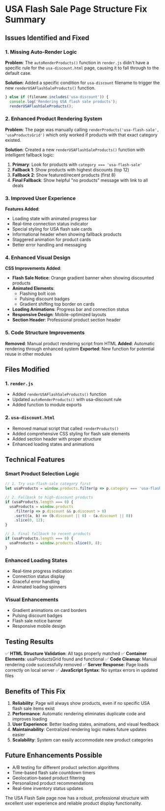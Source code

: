 # USA Flash Sale Page Structure Fix Summary

## Issues Identified and Fixed

### 1. **Missing Auto-Render Logic**
**Problem**: The `autoRenderProducts()` function in `render.js` didn't have a specific rule for the `usa-discount.html` page, causing it to fall through to the default case.

**Solution**: Added a specific condition for `usa-discount` filename to trigger the new `renderUSAFlashSaleProducts()` function.

```javascript
} else if (filename.includes('usa-discount')) {
  console.log('Rendering USA flash sale products');
  renderUSAFlashSaleProducts();
```

### 2. **Enhanced Product Rendering System**
**Problem**: The page was manually calling `renderProducts('usa-flash-sale', 'usaProductsGrid')` which only worked if products with that exact category existed.

**Solution**: Created a new `renderUSAFlashSaleProducts()` function with intelligent fallback logic:

1. **Primary**: Look for products with `category === 'usa-flash-sale'`
2. **Fallback 1**: Show products with highest discounts (top 12)
3. **Fallback 2**: Show featured/recent products (first 8)
4. **Final Fallback**: Show helpful "no products" message with link to all deals

### 3. **Improved User Experience**
**Features Added**:
- Loading state with animated progress bar
- Real-time connection status indicator
- Special styling for USA flash sale cards
- Informational header when showing fallback products
- Staggered animation for product cards
- Better error handling and messaging

### 4. **Enhanced Visual Design**
**CSS Improvements Added**:
- **Flash Sale Notice**: Orange gradient banner when showing discounted products
- **Animated Elements**: 
  - Flashing bolt icon
  - Pulsing discount badges
  - Gradient shifting top border on cards
- **Loading Animations**: Progress bar and connection status
- **Responsive Design**: Mobile-optimized layouts
- **Section Header**: Professional product section header

### 5. **Code Structure Improvements**
**Removed**: Manual product rendering script from HTML
**Added**: Automatic rendering through enhanced system
**Exported**: New function for potential reuse in other modules

## Files Modified

### 1. `render.js`
- Added `renderUSAFlashSaleProducts()` function
- Updated `autoRenderProducts()` with usa-discount rule
- Added function to module exports

### 2. `usa-discount.html`
- Removed manual script that called `renderProducts()`
- Added comprehensive CSS styling for flash sale elements
- Added section header with proper structure
- Enhanced loading states and animations

## Technical Features

### Smart Product Selection Logic
```javascript
// 1. Try usa-flash-sale category first
let usaProducts = window.products.filter(p => p.category === 'usa-flash-sale');

// 2. Fallback to high-discount products
if (usaProducts.length === 0) {
  usaProducts = window.products
    .filter(p => p.discount && p.discount > 0)
    .sort((a, b) => (b.discount || 0) - (a.discount || 0))
    .slice(0, 12);
}

// 3. Final fallback to recent products
if (usaProducts.length === 0) {
  usaProducts = window.products.slice(0, 8);
}
```

### Enhanced Loading States
- Real-time progress indication
- Connection status display
- Graceful error handling
- Animated loading spinners

### Visual Enhancements
- Gradient animations on card borders
- Pulsing discount badges
- Flash sale notice banner
- Responsive mobile design

## Testing Results

✅ **HTML Structure Validation**: All tags properly matched
✅ **Container Elements**: usaProductsGrid found and functional
✅ **Code Cleanup**: Manual rendering code successfully removed
✅ **Server Response**: Page loads correctly on local server
✅ **JavaScript Syntax**: No syntax errors in updated files

## Benefits of This Fix

1. **Reliability**: Page will always show products, even if no specific USA flash sale items exist
2. **Performance**: Automatic rendering eliminates duplicate code and improves loading
3. **User Experience**: Better loading states, animations, and visual feedback
4. **Maintainability**: Centralized rendering logic makes future updates easier
5. **Scalability**: System can easily accommodate new product categories

## Future Enhancements Possible

- A/B testing for different product selection algorithms
- Time-based flash sale countdown timers
- Geolocation-based product filtering
- Personalized product recommendations
- Real-time inventory status updates

The USA Flash Sale page now has a robust, professional structure with excellent user experience and reliable product display functionality.